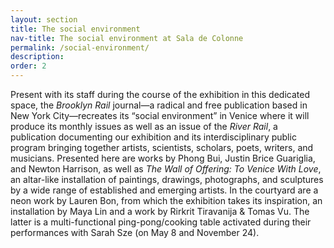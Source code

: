```yaml
---
layout: section
title: The social environment
nav-title: The social environment at Sala de Colonne
permalink: /social-environment/
description:
order: 2
---
```


Present with its staff during the course of the exhibition in this dedicated space, the _Brooklyn Rail_ journal—a radical and free publication based in New York City—recreates its “social environment” in Venice where it will produce its monthly issues as well as an issue of the _River Rail_, a publication documenting our exhibition and its interdisciplinary public program bringing together artists, scientists, scholars, poets, writers, and musicians. Presented here are works by Phong Bui, Justin Brice Guariglia, and Newton Harrison, as well as _The Wall of Offering: To Venice With Love_, an altar-like installation of paintings, drawings, photographs, and sculptures by a wide range of established and emerging artists. In the courtyard are a neon work by Lauren Bon, from which the exhibition takes its inspiration, an installation by Maya Lin and a work by Rirkrit Tiravanija & Tomas Vu. The latter is a multi-functional ping-pong/cooking table activated during their performances with Sarah Sze (on May 8 and November 24).
